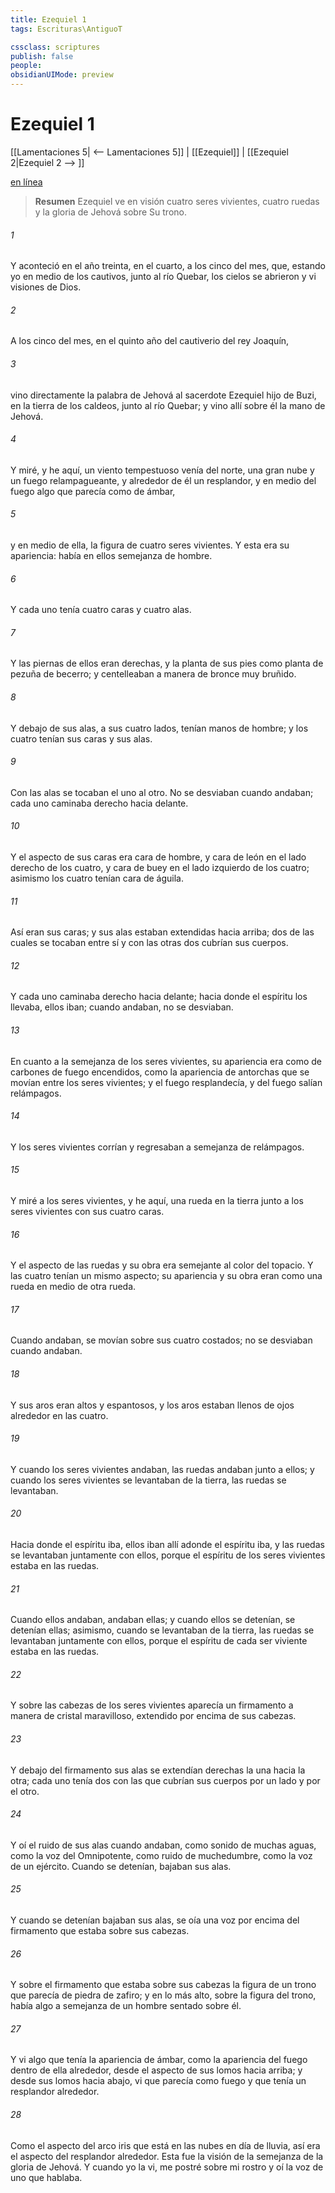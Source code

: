 ```yaml
---
title: Ezequiel 1
tags: Escrituras\AntiguoT

cssclass: scriptures
publish: false
people:
obsidianUIMode: preview
---
```


# Ezequiel 1
[[Lamentaciones 5| <-- Lamentaciones 5]] | [[Ezequiel]] | [[Ezequiel 2|Ezequiel 2 --> ]]

[en línea](https://churchofjesuschrist.org/study/scriptures/ot/ezek/1?lang=spa)

> __Resumen__
Ezequiel ve en visión cuatro seres vivientes, cuatro ruedas y la gloria de Jehová sobre Su trono.

###### 1 
Y aconteció en el año treinta, en el  cuarto, a los cinco  del mes, que, estando yo en medio de los cautivos, junto al río Quebar, los cielos se abrieron y vi visiones de Dios.

###### 2 
A los cinco  del mes, en el quinto año del cautiverio del rey Joaquín,

###### 3 
vino directamente la palabra de Jehová al sacerdote Ezequiel hijo de Buzi, en la tierra de los caldeos, junto al río Quebar; y vino allí sobre él la mano de Jehová.

###### 4 
Y miré, y he aquí, un viento tempestuoso venía del norte, una gran nube y un fuego relampagueante, y alrededor de él un resplandor, y en medio del fuego algo que parecía como de ámbar,

###### 5 
y en medio de ella, la figura de cuatro seres vivientes. Y esta era su apariencia: había en ellos semejanza de hombre.

###### 6 
Y cada uno tenía cuatro caras y cuatro alas.

###### 7 
Y las piernas de ellos eran derechas, y la planta de sus pies como planta de pezuña de becerro; y centelleaban a manera de bronce muy bruñido.

###### 8 
Y debajo de sus alas, a sus cuatro lados, tenían manos de hombre; y los cuatro tenían sus caras y sus alas.

###### 9 
Con las alas se tocaban el uno al otro. No se desviaban cuando andaban; cada uno caminaba derecho hacia delante.

###### 10 
Y el aspecto de sus caras era  cara de hombre, y cara de león en el lado derecho de los cuatro, y cara de buey en el lado izquierdo de los cuatro; asimismo los cuatro tenían cara de águila.

###### 11 
Así eran sus caras; y sus alas estaban extendidas hacia arriba; dos de las cuales se tocaban entre sí y con las otras dos cubrían sus cuerpos.

###### 12 
Y cada uno caminaba derecho hacia delante; hacia donde el espíritu los llevaba, ellos iban; cuando andaban, no se desviaban.

###### 13 
En cuanto a la semejanza de los seres vivientes, su apariencia era como de carbones de fuego encendidos, como la apariencia de antorchas que se movían entre los seres vivientes; y el fuego resplandecía, y del fuego salían relámpagos.

###### 14 
Y los seres vivientes corrían y regresaban a semejanza de relámpagos.

###### 15 
Y miré a los seres vivientes, y he aquí, una rueda en la tierra junto a los seres vivientes con sus cuatro caras.

###### 16 
Y el aspecto de las ruedas y su obra era semejante al color del topacio. Y las cuatro tenían un mismo aspecto; su apariencia y su obra eran como una rueda en medio de otra rueda.

###### 17 
Cuando andaban, se movían sobre sus cuatro costados; no se desviaban cuando andaban.

###### 18 
Y sus aros eran altos y espantosos, y los aros estaban llenos de ojos alrededor en las cuatro.

###### 19 
Y cuando los seres vivientes andaban, las ruedas andaban junto a ellos; y cuando los seres vivientes se levantaban de la tierra, las ruedas se levantaban.

###### 20 
Hacia donde el espíritu iba, ellos iban allí adonde el espíritu iba, y las ruedas se levantaban juntamente con ellos, porque el espíritu de los seres vivientes estaba en las ruedas.

###### 21 
Cuando ellos andaban, andaban ellas; y cuando ellos se detenían, se detenían ellas; asimismo, cuando se levantaban de la tierra, las ruedas se levantaban juntamente con ellos, porque el espíritu de cada ser viviente estaba en las ruedas.

###### 22 
Y sobre las cabezas de los seres vivientes aparecía un firmamento a manera de cristal maravilloso, extendido por encima de sus cabezas.

###### 23 
Y debajo del firmamento sus alas se extendían derechas la una hacia la otra; cada uno tenía dos  con las que cubrían sus cuerpos por un lado y por el otro.

###### 24 
Y oí el ruido de sus alas cuando andaban, como sonido de muchas aguas, como la voz del Omnipotente, como ruido de muchedumbre, como la voz de un ejército. Cuando se detenían, bajaban sus alas.

###### 25 
Y cuando se detenían  bajaban sus alas, se oía una voz por encima del firmamento que estaba sobre sus cabezas.

###### 26 
Y sobre el firmamento que estaba sobre sus cabezas  la figura de un trono que parecía de piedra de zafiro; y en lo más alto, sobre la figura del trono, había algo a semejanza de un hombre sentado sobre él.

###### 27 
Y vi algo que tenía la apariencia de ámbar, como la apariencia del fuego dentro de ella alrededor, desde el aspecto de sus lomos hacia arriba; y desde sus lomos hacia abajo, vi que parecía como fuego y que tenía un resplandor alrededor.

###### 28 
Como el aspecto del arco iris que está en las nubes en día de lluvia, así era el aspecto del resplandor alrededor. Esta fue la visión de la semejanza de la gloria de Jehová. Y cuando yo la vi, me postré sobre mi rostro y oí la voz de uno que hablaba.

